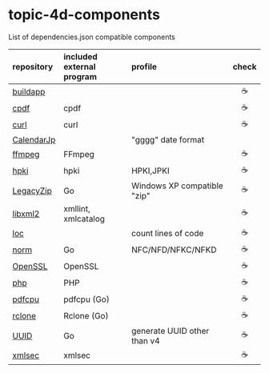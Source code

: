 # topic-4d-components
List of dependencies.json compatible components

|repository|included external program|profile|check|
|:-|:-|:-|:-:|
|[buildapp](https://github.com/miyako/buildapp)|||☕️|
|[cpdf](https://github.com/miyako/cpdf)|cpdf||☕️|
|[curl](https://github.com/miyako/curl)|curl||☕️|
|[CalendarJp](https://github.com/miyako/CalendarJp)||"gggg" date format||
|[ffmpeg](https://github.com/miyako/ffmpeg)|FFmpeg||☕️|
|[hpki](https://github.com/miyako/hpki)|hpki|HPKI,JPKI|☕️|
|[LegacyZip](https://github.com/miyako/LegacyZip)|Go|Windows XP compatible "zip"|☕️|
|[libxml2](https://github.com/miyako/libxml2)|xmllint, xmlcatalog||☕️|
|[loc](https://github.com/miyako/loc)||count lines of code|☕️|
|[norm](https://github.com/miyako/norm)|Go|NFC/NFD/NFKC/NFKD|☕️|
|[OpenSSL](https://github.com/miyako/OpenSSL)|OpenSSL||☕️|
|[php](https://github.com/miyako/php)|PHP||☕️|
|[pdfcpu](https://github.com/miyako/pdfcpu)|pdfcpu (Go)||☕️|
|[rclone](https://github.com/miyako/rclone)|Rclone (Go)||☕️|
|[UUID](https://github.com/miyako/UUID)|Go|generate UUID other than v4|☕️|
|[xmlsec](https://github.com/miyako/xmlsec)|xmlsec||☕️|

